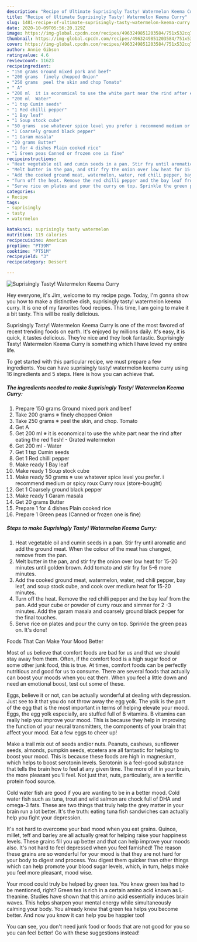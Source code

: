 ```yaml
---
description: "Recipe of Ultimate Suprisingly Tasty! Watermelon Keema Curry"
title: "Recipe of Ultimate Suprisingly Tasty! Watermelon Keema Curry"
slug: 1481-recipe-of-ultimate-suprisingly-tasty-watermelon-keema-curry
date: 2020-10-09T05:56:20.129Z
image: https://img-global.cpcdn.com/recipes/4963249851203584/751x532cq70/suprisingly-tasty-watermelon-keema-curry-recipe-main-photo.jpg
thumbnail: https://img-global.cpcdn.com/recipes/4963249851203584/751x532cq70/suprisingly-tasty-watermelon-keema-curry-recipe-main-photo.jpg
cover: https://img-global.cpcdn.com/recipes/4963249851203584/751x532cq70/suprisingly-tasty-watermelon-keema-curry-recipe-main-photo.jpg
author: Annie Gibson
ratingvalue: 4.6
reviewcount: 11623
recipeingredient:
- "150 grams Ground mixed pork and beef"
- "200 grams  finely chopped Onion"
- "250 grams  peel the skin and chop Tomato"
- " A"
- "200 ml  it is economical to use the white part near the rind after eating the red flesh  Grated watermelon"
- "200 ml  Water"
- "1 tsp Cumin seeds"
- "1 Red chilli pepper"
- "1 Bay leaf"
- "1 Soup stock cube"
- "50 grams  use whatever spice level you prefer i recommend medium or spicy roux Curry roux storebought"
- "1 Coarsely ground black pepper"
- "1 Garam masala"
- "20 grams Butter"
- "1 for 4 dishes Plain cooked rice"
- "1 Green peas Canned or frozen one is fine"
recipeinstructions:
- "Heat vegetable oil and cumin seeds in a pan. Stir fry until aromatic and add the ground meat. When the colour of the meat has changed, remove from the pan."
- "Melt butter in the pan, and stir fry the onion over low heat for 15-20 minutes until golden brown. Add tomato and stir fry for 5-6 more minutes."
- "Add the cooked ground meat, watermelon, water, red chili pepper, bay leaf, and soup stock cube, and cook over medium heat for 15-20 minutes."
- "Turn off the heat. Remove the red chilli pepper and the bay leaf from the pan. Add your cube or powder of curry roux and simmer for 2 -3 minutes. Add the garam masala and coarsely ground black pepper for the final touches."
- "Serve rice on plates and pour the curry on top. Sprinkle the green peas on. It&#39;s done!"
categories:
- Recipe
tags:
- suprisingly
- tasty
- watermelon

katakunci: suprisingly tasty watermelon 
nutrition: 119 calories
recipecuisine: American
preptime: "PT39M"
cooktime: "PT51M"
recipeyield: "3"
recipecategory: Dessert

---
```



![Suprisingly Tasty! Watermelon Keema Curry](https://img-global.cpcdn.com/recipes/4963249851203584/751x532cq70/suprisingly-tasty-watermelon-keema-curry-recipe-main-photo.jpg)

Hey everyone, it's Jim, welcome to my recipe page. Today, I'm gonna show you how to make a distinctive dish, suprisingly tasty! watermelon keema curry. It is one of my favorites food recipes. This time, I am going to make it a bit tasty. This will be really delicious.

Suprisingly Tasty! Watermelon Keema Curry is one of the most favored of recent trending foods on earth. It's enjoyed by millions daily. It's easy, it is quick, it tastes delicious. They're nice and they look fantastic. Suprisingly Tasty! Watermelon Keema Curry is something which I have loved my entire life.




To get started with this particular recipe, we must prepare a few ingredients. You can have suprisingly tasty! watermelon keema curry using 16 ingredients and 5 steps. Here is how you can achieve that.

<!--inarticleads1-->

##### The ingredients needed to make Suprisingly Tasty! Watermelon Keema Curry:

1. Prepare 150 grams Ground mixed pork and beef
1. Take 200 grams ※ finely chopped Onion
1. Take 250 grams ※ peel the skin, and chop. Tomato
1. Get  A
1. Get 200 ml ※ it is economical to use the white part near the rind after eating the red flesh! - Grated watermelon
1. Get 200 ml - Water
1. Get 1 tsp Cumin seeds
1. Get 1 Red chilli pepper
1. Make ready 1 Bay leaf
1. Make ready 1 Soup stock cube
1. Make ready 50 grams ※ use whatever spice level you prefer. i recommend medium or spicy roux Curry roux (store-bought)
1. Get 1 Coarsely ground black pepper
1. Make ready 1 Garam masala
1. Get 20 grams Butter
1. Prepare 1 for 4 dishes Plain cooked rice
1. Prepare 1 Green peas (Canned or frozen one is fine)




<!--inarticleads2-->

##### Steps to make Suprisingly Tasty! Watermelon Keema Curry:

1. Heat vegetable oil and cumin seeds in a pan. Stir fry until aromatic and add the ground meat. When the colour of the meat has changed, remove from the pan.
1. Melt butter in the pan, and stir fry the onion over low heat for 15-20 minutes until golden brown. Add tomato and stir fry for 5-6 more minutes.
1. Add the cooked ground meat, watermelon, water, red chili pepper, bay leaf, and soup stock cube, and cook over medium heat for 15-20 minutes.
1. Turn off the heat. Remove the red chilli pepper and the bay leaf from the pan. Add your cube or powder of curry roux and simmer for 2 -3 minutes. Add the garam masala and coarsely ground black pepper for the final touches.
1. Serve rice on plates and pour the curry on top. Sprinkle the green peas on. It&#39;s done!




Foods That Can Make Your Mood Better


Most of us believe that comfort foods are bad for us and that we should stay away from them. Often, if the comfort food is a high sugar food or some other junk food, this is true. At times, comfort foods can be perfectly nutritious and good for us to consume. There are several foods that actually can boost your moods when you eat them. When you feel a little down and need an emotional boost, test out some of these.

Eggs, believe it or not, can be actually wonderful at dealing with depression. Just see to it that you do not throw away the egg yolk. The yolk is the part of the egg that is the most important in terms of helping elevate your mood. Eggs, the egg yolk especially, are stuffed full of B vitamins. B vitamins can really help you improve your mood. This is because they help in improving the function of your neural transmitters, the components of your brain that affect your mood. Eat a few eggs to cheer up!

Make a trail mix out of seeds and/or nuts. Peanuts, cashews, sunflower seeds, almonds, pumpkin seeds, etcetera are all fantastic for helping to boost your mood. This is because these foods are high in magnesium, which helps to boost serotonin levels. Serotonin is a feel-good substance that tells the brain how to feel at any given time. The more of it in your brain, the more pleasant you'll feel. Not just that, nuts, particularly, are a terrific protein food source.

Cold water fish are good if you are wanting to be in a better mood. Cold water fish such as tuna, trout and wild salmon are chock full of DHA and omega-3 fats. These are two things that truly help the grey matter in your brain run a lot better. It's the truth: eating tuna fish sandwiches can actually help you fight your depression. 

It's not hard to overcome your bad mood when you eat grains. Quinoa, millet, teff and barley are all actually great for helping raise your happiness levels. These grains fill you up better and that can help improve your moods also. It's not hard to feel depressed when you feel famished! The reason these grains are so wonderful for your mood is that they are not hard for your body to digest and process. You digest them quicker than other things which can help promote your blood sugar levels, which, in turn, helps make you feel more pleasant, mood wise.

Your mood could truly be helped by green tea. You knew green tea had to be mentioned, right? Green tea is rich in a certain amino acid known as L-theanine. Studies have shown that this amino acid essentially induces brain waves. This helps sharpen your mental energy while simultaneously calming your body. You already knew that green tea helps you become better. And now you know it can help you be happier too!

You can see, you don't need junk food or foods that are not good for you so you can feel better! Go  with  these suggestions  instead!

